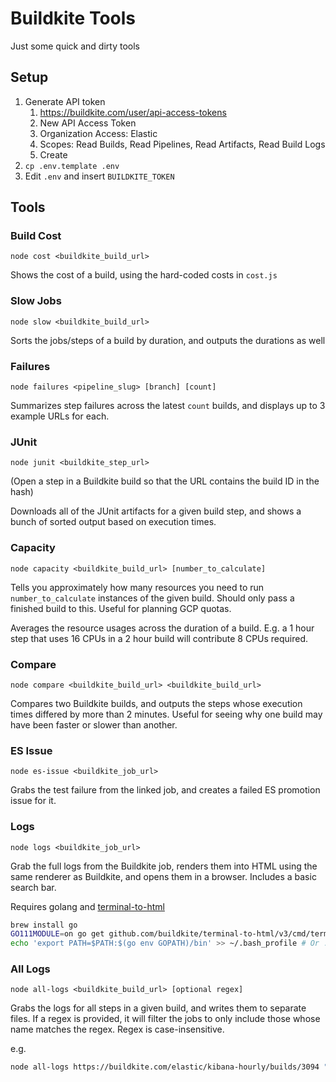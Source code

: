 # Buildkite Tools

Just some quick and dirty tools

## Setup

1. Generate API token
   1. https://buildkite.com/user/api-access-tokens
   2. New API Access Token
   3. Organization Access: Elastic
   4. Scopes: Read Builds, Read Pipelines, Read Artifacts, Read Build Logs
   5. Create
2. `cp .env.template .env`
3. Edit `.env` and insert `BUILDKITE_TOKEN`

## Tools

### Build Cost

`node cost <buildkite_build_url>`

Shows the cost of a build, using the hard-coded costs in `cost.js`

### Slow Jobs

`node slow <buildkite_build_url>`

Sorts the jobs/steps of a build by duration, and outputs the durations as well

### Failures

`node failures <pipeline_slug> [branch] [count]`

Summarizes step failures across the latest `count` builds, and displays up to 3 example URLs for each.

### JUnit

`node junit <buildkite_step_url>`

(Open a step in a Buildkite build so that the URL contains the build ID in the hash)

Downloads all of the JUnit artifacts for a given build step, and shows a bunch of sorted output based on execution times.

### Capacity

`node capacity <buildkite_build_url> [number_to_calculate]`

Tells you approximately how many resources you need to run `number_to_calculate` instances of the given build. Should only pass a finished build to this. Useful for planning GCP quotas.

Averages the resource usages across the duration of a build. E.g. a 1 hour step that uses 16 CPUs in a 2 hour build will contribute 8 CPUs required.

### Compare

`node compare <buildkite_build_url> <buildkite_build_url>`

Compares two Buildkite builds, and outputs the steps whose execution times differed by more than 2 minutes. Useful for seeing why one build may have been faster or slower than another.

### ES Issue

`node es-issue <buildkite_job_url>`

Grabs the test failure from the linked job, and creates a failed ES promotion issue for it.

### Logs

`node logs <buildkite_job_url>`

Grab the full logs from the Buildkite job, renders them into HTML using the same renderer as Buildkite, and opens them in a browser. Includes a basic search bar.

Requires golang and [terminal-to-html](https://github.com/buildkite/terminal-to-html)

```bash
brew install go
GO111MODULE=on go get github.com/buildkite/terminal-to-html/v3/cmd/terminal-to-html
echo 'export PATH=$PATH:$(go env GOPATH)/bin' >> ~/.bash_profile # Or .zshrc, or similar
```

### All Logs

`node all-logs <buildkite_build_url> [optional regex]`

Grabs the logs for all steps in a given build, and writes them to separate files. If a regex is provided, it will filter the jobs to only include those whose name matches the regex. Regex is case-insensitive.

e.g.

```bash
node all-logs https://buildkite.com/elastic/kibana-hourly/builds/3094 "default ci group"
```
